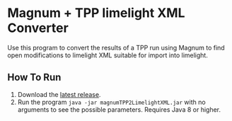Magnum + TPP limelight XML Converter
==========================================

Use this program to convert the results of a TPP run using Magnum to find
open modifications to limelight XML suitable for import into limelight.

How To Run
-------------
1. Download the [latest release](https://github.com/yeastrc/limelight-import-magnum-tpp/releases).
2. Run the program ``java -jar magnumTPP2LimelightXML.jar`` with no arguments to see the possible parameters. Requires Java 8 or higher.
